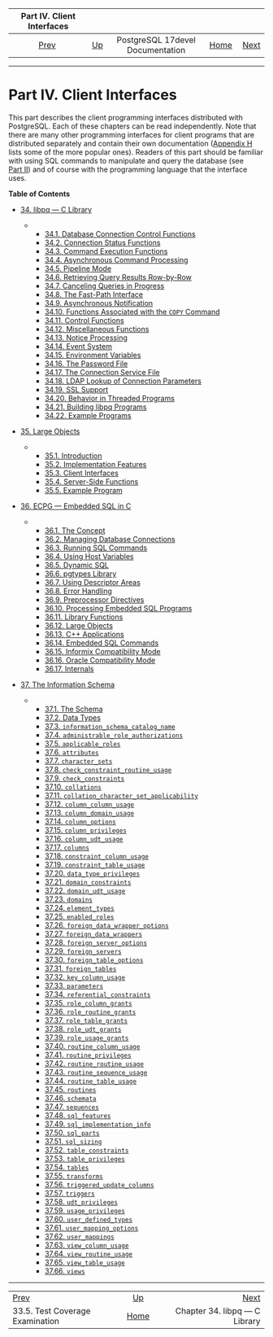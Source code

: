 <!--?xml version="1.0" encoding="UTF-8" standalone="no"?-->

|                    Part IV. Client Interfaces                    |                                                     |                                  |                                                       |                                                     |
| :--------------------------------------------------------------: | :-------------------------------------------------- | :------------------------------: | ----------------------------------------------------: | --------------------------------------------------: |
| [Prev](regress-coverage.html "33.5. Test Coverage Examination")  | [Up](index.html "PostgreSQL 17devel Documentation") | PostgreSQL 17devel Documentation | [Home](index.html "PostgreSQL 17devel Documentation") |  [Next](libpq.html "Chapter 34. libpq — C Library") |

***

# Part IV. Client Interfaces

This part describes the client programming interfaces distributed with PostgreSQL. Each of these chapters can be read independently. Note that there are many other programming interfaces for client programs that are distributed separately and contain their own documentation ([Appendix H](external-projects.html "Appendix H. External Projects") lists some of the more popular ones). Readers of this part should be familiar with using SQL commands to manipulate and query the database (see [Part II](sql.html "Part II. The SQL Language")) and of course with the programming language that the interface uses.

**Table of Contents**

*   [34. libpq — C Library](libpq.html)

    *   *   [34.1. Database Connection Control Functions](libpq-connect.html)
        *   [34.2. Connection Status Functions](libpq-status.html)
        *   [34.3. Command Execution Functions](libpq-exec.html)
        *   [34.4. Asynchronous Command Processing](libpq-async.html)
        *   [34.5. Pipeline Mode](libpq-pipeline-mode.html)
        *   [34.6. Retrieving Query Results Row-by-Row](libpq-single-row-mode.html)
        *   [34.7. Canceling Queries in Progress](libpq-cancel.html)
        *   [34.8. The Fast-Path Interface](libpq-fastpath.html)
        *   [34.9. Asynchronous Notification](libpq-notify.html)
        *   [34.10. Functions Associated with the `COPY` Command](libpq-copy.html)
        *   [34.11. Control Functions](libpq-control.html)
        *   [34.12. Miscellaneous Functions](libpq-misc.html)
        *   [34.13. Notice Processing](libpq-notice-processing.html)
        *   [34.14. Event System](libpq-events.html)
        *   [34.15. Environment Variables](libpq-envars.html)
        *   [34.16. The Password File](libpq-pgpass.html)
        *   [34.17. The Connection Service File](libpq-pgservice.html)
        *   [34.18. LDAP Lookup of Connection Parameters](libpq-ldap.html)
        *   [34.19. SSL Support](libpq-ssl.html)
        *   [34.20. Behavior in Threaded Programs](libpq-threading.html)
        *   [34.21. Building libpq Programs](libpq-build.html)
        *   [34.22. Example Programs](libpq-example.html)

*   [35. Large Objects](largeobjects.html)

    *   *   [35.1. Introduction](lo-intro.html)
        *   [35.2. Implementation Features](lo-implementation.html)
        *   [35.3. Client Interfaces](lo-interfaces.html)
        *   [35.4. Server-Side Functions](lo-funcs.html)
        *   [35.5. Example Program](lo-examplesect.html)

*   [36. ECPG — Embedded SQL in C](ecpg.html)

    *   *   [36.1. The Concept](ecpg-concept.html)
        *   [36.2. Managing Database Connections](ecpg-connect.html)
        *   [36.3. Running SQL Commands](ecpg-commands.html)
        *   [36.4. Using Host Variables](ecpg-variables.html)
        *   [36.5. Dynamic SQL](ecpg-dynamic.html)
        *   [36.6. pgtypes Library](ecpg-pgtypes.html)
        *   [36.7. Using Descriptor Areas](ecpg-descriptors.html)
        *   [36.8. Error Handling](ecpg-errors.html)
        *   [36.9. Preprocessor Directives](ecpg-preproc.html)
        *   [36.10. Processing Embedded SQL Programs](ecpg-process.html)
        *   [36.11. Library Functions](ecpg-library.html)
        *   [36.12. Large Objects](ecpg-lo.html)
        *   [36.13. C++ Applications](ecpg-cpp.html)
        *   [36.14. Embedded SQL Commands](ecpg-sql-commands.html)
        *   [36.15. Informix Compatibility Mode](ecpg-informix-compat.html)
        *   [36.16. Oracle Compatibility Mode](ecpg-oracle-compat.html)
        *   [36.17. Internals](ecpg-develop.html)

*   [37. The Information Schema](information-schema.html)

    *   *   [37.1. The Schema](infoschema-schema.html)
        *   [37.2. Data Types](infoschema-datatypes.html)
        *   [37.3. `information_schema_catalog_name`](infoschema-information-schema-catalog-name.html)
        *   [37.4. `administrable_role_​authorizations`](infoschema-administrable-role-authorizations.html)
        *   [37.5. `applicable_roles`](infoschema-applicable-roles.html)
        *   [37.6. `attributes`](infoschema-attributes.html)
        *   [37.7. `character_sets`](infoschema-character-sets.html)
        *   [37.8. `check_constraint_routine_usage`](infoschema-check-constraint-routine-usage.html)
        *   [37.9. `check_constraints`](infoschema-check-constraints.html)
        *   [37.10. `collations`](infoschema-collations.html)
        *   [37.11. `collation_character_set_​applicability`](infoschema-collation-character-set-applicab.html)
        *   [37.12. `column_column_usage`](infoschema-column-column-usage.html)
        *   [37.13. `column_domain_usage`](infoschema-column-domain-usage.html)
        *   [37.14. `column_options`](infoschema-column-options.html)
        *   [37.15. `column_privileges`](infoschema-column-privileges.html)
        *   [37.16. `column_udt_usage`](infoschema-column-udt-usage.html)
        *   [37.17. `columns`](infoschema-columns.html)
        *   [37.18. `constraint_column_usage`](infoschema-constraint-column-usage.html)
        *   [37.19. `constraint_table_usage`](infoschema-constraint-table-usage.html)
        *   [37.20. `data_type_privileges`](infoschema-data-type-privileges.html)
        *   [37.21. `domain_constraints`](infoschema-domain-constraints.html)
        *   [37.22. `domain_udt_usage`](infoschema-domain-udt-usage.html)
        *   [37.23. `domains`](infoschema-domains.html)
        *   [37.24. `element_types`](infoschema-element-types.html)
        *   [37.25. `enabled_roles`](infoschema-enabled-roles.html)
        *   [37.26. `foreign_data_wrapper_options`](infoschema-foreign-data-wrapper-options.html)
        *   [37.27. `foreign_data_wrappers`](infoschema-foreign-data-wrappers.html)
        *   [37.28. `foreign_server_options`](infoschema-foreign-server-options.html)
        *   [37.29. `foreign_servers`](infoschema-foreign-servers.html)
        *   [37.30. `foreign_table_options`](infoschema-foreign-table-options.html)
        *   [37.31. `foreign_tables`](infoschema-foreign-tables.html)
        *   [37.32. `key_column_usage`](infoschema-key-column-usage.html)
        *   [37.33. `parameters`](infoschema-parameters.html)
        *   [37.34. `referential_constraints`](infoschema-referential-constraints.html)
        *   [37.35. `role_column_grants`](infoschema-role-column-grants.html)
        *   [37.36. `role_routine_grants`](infoschema-role-routine-grants.html)
        *   [37.37. `role_table_grants`](infoschema-role-table-grants.html)
        *   [37.38. `role_udt_grants`](infoschema-role-udt-grants.html)
        *   [37.39. `role_usage_grants`](infoschema-role-usage-grants.html)
        *   [37.40. `routine_column_usage`](infoschema-routine-column-usage.html)
        *   [37.41. `routine_privileges`](infoschema-routine-privileges.html)
        *   [37.42. `routine_routine_usage`](infoschema-routine-routine-usage.html)
        *   [37.43. `routine_sequence_usage`](infoschema-routine-sequence-usage.html)
        *   [37.44. `routine_table_usage`](infoschema-routine-table-usage.html)
        *   [37.45. `routines`](infoschema-routines.html)
        *   [37.46. `schemata`](infoschema-schemata.html)
        *   [37.47. `sequences`](infoschema-sequences.html)
        *   [37.48. `sql_features`](infoschema-sql-features.html)
        *   [37.49. `sql_implementation_info`](infoschema-sql-implementation-info.html)
        *   [37.50. `sql_parts`](infoschema-sql-parts.html)
        *   [37.51. `sql_sizing`](infoschema-sql-sizing.html)
        *   [37.52. `table_constraints`](infoschema-table-constraints.html)
        *   [37.53. `table_privileges`](infoschema-table-privileges.html)
        *   [37.54. `tables`](infoschema-tables.html)
        *   [37.55. `transforms`](infoschema-transforms.html)
        *   [37.56. `triggered_update_columns`](infoschema-triggered-update-columns.html)
        *   [37.57. `triggers`](infoschema-triggers.html)
        *   [37.58. `udt_privileges`](infoschema-udt-privileges.html)
        *   [37.59. `usage_privileges`](infoschema-usage-privileges.html)
        *   [37.60. `user_defined_types`](infoschema-user-defined-types.html)
        *   [37.61. `user_mapping_options`](infoschema-user-mapping-options.html)
        *   [37.62. `user_mappings`](infoschema-user-mappings.html)
        *   [37.63. `view_column_usage`](infoschema-view-column-usage.html)
        *   [37.64. `view_routine_usage`](infoschema-view-routine-usage.html)
        *   [37.65. `view_table_usage`](infoschema-view-table-usage.html)
        *   [37.66. `views`](infoschema-views.html)

***

|                                                                  |                                                       |                                                     |
| :--------------------------------------------------------------- | :---------------------------------------------------: | --------------------------------------------------: |
| [Prev](regress-coverage.html "33.5. Test Coverage Examination")  |  [Up](index.html "PostgreSQL 17devel Documentation")  |  [Next](libpq.html "Chapter 34. libpq — C Library") |
| 33.5. Test Coverage Examination                                  | [Home](index.html "PostgreSQL 17devel Documentation") |                       Chapter 34. libpq — C Library |
